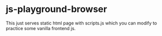 # js-playground-browser
This just serves static html page with scripts.js which you can modify to practice some vanilla frontend js.

